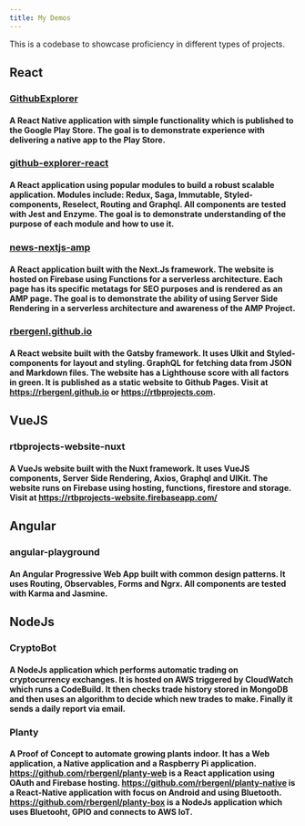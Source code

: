```yaml
---
title: My Demos
---
```

This is a codebase to showcase proficiency in different types of projects.

## React

### [GithubExplorer](https://github.com/rbergenl/my-demos/tree/master/GithubExplorer)
#### A React Native application with simple functionality which is published to the Google Play Store. The goal is to demonstrate experience with delivering a native app to the Play Store.

### [github-explorer-react](https://github.com/rbergenl/my-demos/tree/master/github-explorer-react)
#### A React application using popular modules to build a robust scalable application. Modules include: Redux, Saga, Immutable, Styled-components, Reselect, Routing and Graphql. All components are tested with Jest and Enzyme. The goal is to demonstrate understanding of the purpose of each module and how to use it.

### [news-nextjs-amp](https://github.com/rbergenl/my-demos/tree/master/news-nextjs-amp)
#### A React application built with the Next.Js framework. The website is hosted on Firebase using Functions for a serverless architecture. Each page has its specific metatags for SEO purposes and is rendered as an AMP page. The goal is to demonstrate the ability of using Server Side Rendering in a serverless architecture and awareness of the AMP Project.

### [rbergenl.github.io](https://github.com/rbergenl/rbergenl.github.io)
#### A React website built with the Gatsby framework. It uses UIkit and Styled-components for layout and styling. GraphQL for fetching data from JSON and Markdown files. The website has a Lighthouse score with all factors in green. It is published as a static website to Github Pages. Visit at https://rbergenl.github.io or https://rtbprojects.com.

## VueJS

### rtbprojects-website-nuxt
#### A VueJs website built with the Nuxt framework. It uses VueJS components, Server Side Rendering, Axios, Graphql and UIKit. The website runs on Firebase using hosting, functions, firestore and storage. Visit at https://rtbprojects-website.firebaseapp.com/

## Angular

### angular-playground
#### An Angular Progressive Web App built with common design patterns. It uses Routing, Observables, Forms and Ngrx. All components are tested with Karma and Jasmine.

## NodeJs

### CryptoBot
#### A NodeJs application which performs automatic trading on cryptocurrency exchanges. It is hosted on AWS triggered by CloudWatch which runs a CodeBuild. It then checks trade history stored in MongoDB and then uses an algorithm to decide which new trades to make. Finally it sends a daily report via email.

### Planty
#### A Proof of Concept to automate growing plants indoor. It has a Web application, a Native application and a Raspberry Pi application. https://github.com/rbergenl/planty-web is a React application using OAuth and Firebase hosting. https://github.com/rbergenl/planty-native is a React-Native application with focus on Android and using Bluetooth. https://github.com/rbergenl/planty-box is a NodeJs application which uses Bluetooht, GPIO and connects to AWS IoT.
